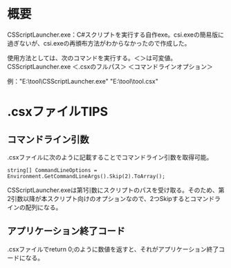 
# 概要

CSScriptLauncher.exe：C#スクリプトを実行する自作exe。csi.exeの簡易版に過ぎないが、csi.exeの再頒布方法がわからなかったので作成した。

使用方法としては、次のコマンドを実行する。＜＞は可変値。
CSScriptLauncher.exe ＜.csxのフルパス＞ ＜コマンドラインオプション＞

例："E:\tool\CSScriptLauncher.exe" "E:\tool\tool.csx"


# .csxファイルTIPS

## コマンドライン引数

.csxファイルに次のように記載することでコマンドライン引数を取得可能。

    string[] CommandLineOptions = Environment.GetCommandLineArgs().Skip(2).ToArray();

CSScriptLauncher.exeは第1引数にスクリプトのパスを受け取る。そのため、第2引数以降が本スクリプト向けのオプションなので、2つSkipするとコマンドラインの配列になる。

## アプリケーション終了コード

.csxファイルでreturn 0;のように数値を返すと、それがアプリケーション終了コードになる。
